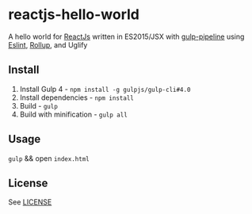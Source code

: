 # reactjs-hello-world
A hello world for [ReactJs](https://facebook.github.io/react) written in ES2015/JSX with [gulp-pipeline](https://github.com/alienfast/gulp-pipeline) using [Eslint](http://eslint.org/), [Rollup](https://github.com/rollup/rollup), and Uglify 

## Install
1. Install Gulp 4 - `npm install -g gulpjs/gulp-cli#4.0`
1. Install dependencies - `npm install`
1. Build - `gulp`
1. Build with minification - `gulp all`

## Usage
`gulp` && open `index.html`

## License
See [LICENSE](LICENSE.md)
